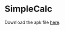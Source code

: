 # SimpleCalc
Download the apk file [here](https://drive.google.com/open?id=11YCKMExjBeVyi0JjbUzC68gczKGSD4qP).

